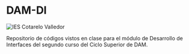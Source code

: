 # DAM-DI

![IES Cotarelo Valledor](https://www.edu.xunta.gal/centros/iescotarelovilagarcia/system/files/zeropoint_logo.PNG)

Repositorio de códigos vistos en clase para el módulo de Desarrollo de Interfaces del segundo curso del Ciclo Superior de DAM.
